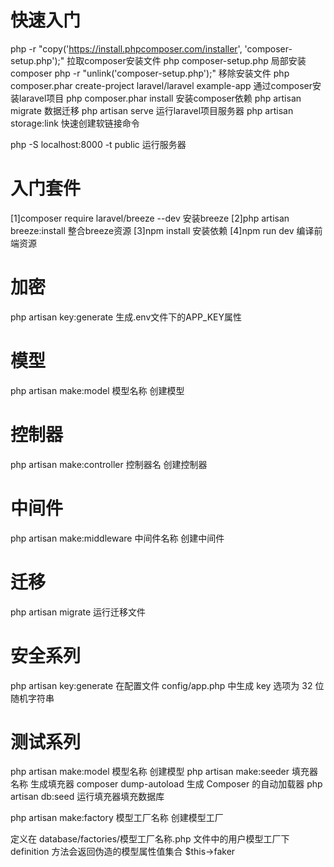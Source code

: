 # 快速入门
php -r "copy('https://install.phpcomposer.com/installer', 'composer-setup.php');"
拉取composer安装文件
php composer-setup.php
局部安装composer
php -r "unlink('composer-setup.php');"
移除安装文件
php composer.phar create-project laravel/laravel example-app
通过composer安装laravel项目
php composer.phar install
安装composer依赖
php artisan migrate
数据迁移
php artisan serve
运行laravel项目服务器
php artisan storage:link
快速创建软链接命令

 php -S localhost:8000 -t public
运行服务器

# 入门套件
[1]composer require laravel/breeze --dev
安装breeze
[2]php artisan breeze:install
整合breeze资源
[3]npm install
安装依赖
[4]npm run dev
编译前端资源

# 加密
php artisan key:generate
生成.env文件下的APP_KEY属性

# 模型
php artisan make:model 模型名称
创建模型

# 控制器
php artisan make:controller 控制器名
创建控制器

# 中间件
php artisan make:middleware 中间件名称
创建中间件

# 迁移
php artisan migrate
运行迁移文件

# 安全系列
php artisan key:generate
在配置文件 config/app.php 中生成 key 选项为 32 位随机字符串

# 测试系列
php artisan make:model 模型名称
创建模型
php artisan make:seeder 填充器名称
生成填充器
composer dump-autoload
生成 Composer 的自动加载器
php artisan db:seed
运行填充器填充数据库

php artisan make:factory 模型工厂名称
创建模型工厂

定义在 database/factories/模型工厂名称.php 文件中的用户模型工厂下
definition 方法会返回伪造的模型属性值集合
$this->faker

